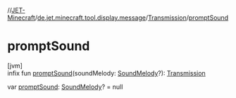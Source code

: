 //[JET-Minecraft](../../../index.md)/[de.jet.minecraft.tool.display.message](../index.md)/[Transmission](index.md)/[promptSound](prompt-sound.md)

# promptSound

[jvm]\
infix fun [promptSound](prompt-sound.md)(soundMelody: [SoundMelody](../../de.jet.minecraft.tool.effect.sound/-sound-melody/index.md)?): [Transmission](index.md)

var [promptSound](prompt-sound.md): [SoundMelody](../../de.jet.minecraft.tool.effect.sound/-sound-melody/index.md)? = null
